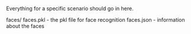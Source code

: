 Everything for a specific scenario should go in here. 

faces/
	faces.pkl  - the pkl file for face recognition
	faces.json - information about the faces
